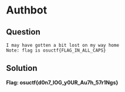 # Authbot

## Question

```
I may have gotten a bit lost on my way home
Note: flag is osuctf{FLAG_IN_ALL_CAPS}
```

## Solution


**Flag: osuctf{d0n7_lOG_y0UR_Au7h_57r1Ngs}**
